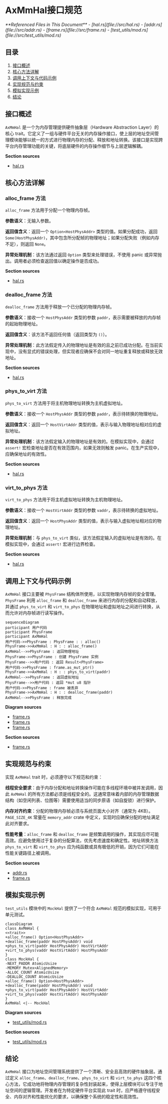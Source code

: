 # AxMmHal接口规范

<cite>
**Referenced Files in This Document**   
- [hal.rs](file://src/hal.rs)
- [addr.rs](file://src/addr.rs)
- [frame.rs](file://src/frame.rs)
- [test_utils/mod.rs](file://src/test_utils/mod.rs)
</cite>

## 目录
1. [接口概述](#接口概述)
2. [核心方法详解](#核心方法详解)
3. [调用上下文与代码示例](#调用上下文与代码示例)
4. [实现规范与约束](#实现规范与约束)
5. [模拟实现示例](#模拟实现示例)
6. [结论](#结论)

## 接口概述

`AxMmHal` 是一个为内存管理提供硬件抽象层（Hardware Abstraction Layer）的核心 trait。它定义了一组与硬件平台无关的内存操作接口，使上层的地址空间管理模块能够以统一的方式进行物理内存的分配、释放和地址转换。该接口是实现跨平台内存管理功能的关键，将底层硬件的内存操作细节与上层逻辑解耦。

**Section sources**
- [hal.rs](file://src/hal.rs#L1-L39)

## 核心方法详解

### alloc_frame 方法

`alloc_frame` 方法用于分配一个物理内存帧。

**参数语义**：无输入参数。

**返回值含义**：返回一个 `Option<HostPhysAddr>` 类型的值。如果分配成功，返回 `Some(HostPhysAddr)`，其中包含所分配帧的物理地址；如果分配失败（例如内存不足），则返回 `None`。

**异常处理机制**：该方法通过返回 `Option` 类型来处理错误，不使用 panic 或异常抛出。调用者必须检查返回值以确定操作是否成功。

**Section sources**
- [hal.rs](file://src/hal.rs#L8-L14)

### dealloc_frame 方法

`dealloc_frame` 方法用于释放一个已分配的物理内存帧。

**参数语义**：接收一个 `HostPhysAddr` 类型的参数 `paddr`，表示需要被释放的内存帧的起始物理地址。

**返回值含义**：该方法不返回任何值（返回类型为 `()`）。

**异常处理机制**：此方法假定传入的物理地址是有效的且之前已成功分配。在当前实现中，没有显式的错误处理，但实现者应确保不会对同一地址重复释放或释放无效地址。

**Section sources**
- [hal.rs](file://src/hal.rs#L16-L21)

### phys_to_virt 方法

`phys_to_virt` 方法用于将主机物理地址转换为主机虚拟地址。

**参数语义**：接收一个 `HostPhysAddr` 类型的参数 `paddr`，表示待转换的物理地址。

**返回值含义**：返回一个 `HostVirtAddr` 类型的值，表示与输入物理地址相对应的虚拟地址。

**异常处理机制**：该方法假定输入的物理地址是有效的。在模拟实现中，会通过 `assert!` 宏检查地址是否在有效范围内，如果无效则触发 panic。在生产实现中，应确保地址的有效性。

**Section sources**
- [hal.rs](file://src/hal.rs#L23-L30)

### virt_to_phys 方法

`virt_to_phys` 方法用于将主机虚拟地址转换为主机物理地址。

**参数语义**：接收一个 `HostVirtAddr` 类型的参数 `vaddr`，表示待转换的虚拟地址。

**返回值含义**：返回一个 `HostPhysAddr` 类型的值，表示与输入虚拟地址相对应的物理地址。

**异常处理机制**：与 `phys_to_virt` 类似，该方法假定输入的虚拟地址是有效的。在模拟实现中，会通过 `assert!` 宏进行边界检查。

**Section sources**
- [hal.rs](file://src/hal.rs#L32-L39)

## 调用上下文与代码示例

`AxMmHal` 接口主要被 `PhysFrame` 结构体所使用，以实现物理内存帧的安全管理。`PhysFrame` 利用 `alloc_frame` 和 `dealloc_frame` 来进行内存的分配和自动释放，并通过 `phys_to_virt` 和 `virt_to_phys` 在物理地址和虚拟地址之间进行转换，从而允许对内存帧进行读写操作。

```mermaid
sequenceDiagram
participant 用户代码
participant PhysFrame
participant AxMmHal
用户代码->>PhysFrame : PhysFrame : : alloc()
PhysFrame->>AxMmHal : H : : alloc_frame()
AxMmHal-->>PhysFrame : 返回物理地址
PhysFrame->>PhysFrame : 创建 PhysFrame 实例
PhysFrame-->>用户代码 : 返回 Result<PhysFrame>
用户代码->>PhysFrame : frame.as_mut_ptr()
PhysFrame->>AxMmHal : H : : phys_to_virt(paddr)
AxMmHal-->>PhysFrame : 返回虚拟地址
PhysFrame-->>用户代码 : 返回 *mut u8 指针
用户代码->>PhysFrame : frame 被丢弃
PhysFrame->>AxMmHal : H : : dealloc_frame(paddr)
AxMmHal-->>PhysFrame : 释放完成
```

**Diagram sources**
- [frame.rs](file://src/frame.rs#L20-L30)
- [frame.rs](file://src/frame.rs#L57-L60)
- [frame.rs](file://src/frame.rs#L150-L155)

**Section sources**
- [frame.rs](file://src/frame.rs#L1-L163)

## 实现规范与约束

实现 `AxMmHal` trait 时，必须遵守以下规范和约束：

**线程安全要求**：由于内存分配和地址转换操作可能在多线程环境中被并发调用，因此 `AxMmHal` 的所有方法都必须是线程安全的。这通常意味着内部的内存管理数据结构（如空闲列表、位图等）需要使用适当的同步原语（如自旋锁）进行保护。

**内存对齐约束**：分配的物理内存帧必须与系统页面大小对齐（通常为 4KB）。`PAGE_SIZE_4K` 常量在 `memory_addr` crate 中定义，实现时应确保分配的地址满足此对齐要求。

**性能考量**：`alloc_frame` 和 `dealloc_frame` 是频繁调用的操作，其实现应尽可能高效。应避免使用过于复杂的分配算法，优先考虑速度和确定性。地址转换方法 `phys_to_virt` 和 `virt_to_phys` 应为纯函数或具有极低的开销，因为它们可能在性能关键路径上被调用。

**Section sources**
- [addr.rs](file://src/addr.rs#L3-L6)
- [frame.rs](file://src/frame.rs#L10-L11)

## 模拟实现示例

`test_utils` 模块中的 `MockHal` 提供了一个符合 `AxMmHal` 规范的模拟实现，可用于单元测试。

```mermaid
classDiagram
class AxMmHal {
<<trait>>
+alloc_frame() Option<HostPhysAddr>
+dealloc_frame(paddr HostPhysAddr) void
+phys_to_virt(paddr HostPhysAddr) HostVirtAddr
+virt_to_phys(vaddr HostVirtAddr) HostPhysAddr
}
class MockHal {
-NEXT_PADDR AtomicUsize
-MEMORY Mutex<AlignedMemory>
-ALLOC_COUNT AtomicUsize
-DEALLOC_COUNT AtomicUsize
+alloc_frame() Option<HostPhysAddr>
+dealloc_frame(paddr HostPhysAddr) void
+phys_to_virt(paddr HostPhysAddr) HostVirtAddr
+virt_to_phys(vaddr HostVirtAddr) HostPhysAddr
}
AxMmHal <|-- MockHal
```

**Diagram sources**
- [test_utils/mod.rs](file://src/test_utils/mod.rs#L38-L80)

**Section sources**
- [test_utils/mod.rs](file://src/test_utils/mod.rs#L1-L170)

## 结论

`AxMmHal` 接口为地址空间管理系统提供了一个清晰、安全且高效的硬件抽象层。通过定义 `alloc_frame`、`dealloc_frame`、`phys_to_virt` 和 `virt_to_phys` 这四个核心方法，它成功地将物理内存管理的复杂性封装起来，使得上层模块可以专注于地址空间的逻辑管理。开发者在为特定硬件平台实现此 trait 时，应严格遵守线程安全、内存对齐和性能优化的要求，以确保整个系统的稳定性和高效性。